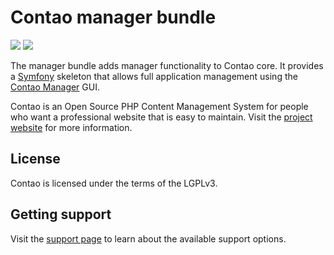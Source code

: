 # Contao manager bundle

[![](https://img.shields.io/packagist/v/contao/manager-bundle.svg?style=flat-square)](https://packagist.org/packages/contao/manager-bundle)
[![](https://img.shields.io/packagist/dt/contao/manager-bundle.svg?style=flat-square)](https://packagist.org/packages/contao/manager-bundle)

The manager bundle adds manager functionality to Contao core. It provides a [Symfony][1] skeleton that allows full
application management using the [Contao Manager][2] GUI.

Contao is an Open Source PHP Content Management System for people who want a professional website that is easy to
maintain. Visit the [project website][3] for more information.

## License

Contao is licensed under the terms of the LGPLv3.

## Getting support

Visit the [support page][4] to learn about the available support options.

[1]: https://symfony.com
[2]: https://github.com/contao/contao-manager
[3]: https://contao.org
[4]: https://contao.org/en/support.html
